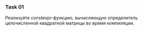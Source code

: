 ### Task 01

Реализуйте сonstexpr-функцию, вычисляющую определитель целочисленной квадратной матрицы во время компиляции.
